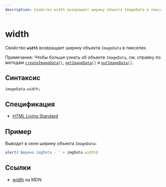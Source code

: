 ```yaml
---
description: Свойство width возвращает ширину объекта ImageData в пикселях
---
```


# width

Свойство **`width`** возвращает ширину объекта `ImageData` в пикселях.

Примечание: Чтобы больше узнать об объекте `ImageData`, см. справку по методам [`createImageData()`](<createimagedata().md>), [`getImageData()`](<getimagedata().md>) и [`putImageData()`](<putimagedata().md>).

## Синтаксис

```
imageData.width;
```

## Спецификация

- [HTML Living Standard](https://html.spec.whatwg.org/multipage/canvas.html#dom-imagedata-width)

## Пример

Выводит в окне ширину объекта `ImageData`:

```js
alert('Ширина imgData - ' + imgData.width)
```

## Ссылки

- [width](https://developer.mozilla.org/en-US/docs/Web/API/ImageData/width) на MDN
